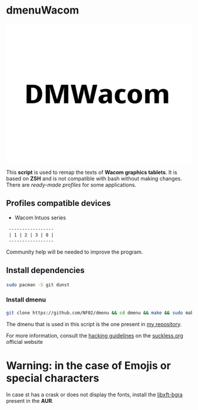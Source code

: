 # dmenuWacom

<img src="dmenuWacom.png">

This **script** is used to remap the texts of **Wacom graphics tablets**. It is based on **ZSH** and is not compatible with bash without making changes. There are *ready-made profiles* for some applications.

## Profiles compatible devices
- Wacom Intuos series
```
 -----------------  
 | 1 | 2 | 3 | 8 |
 -----------------
```

Community help will be needed to improve the program.

## Install dependencies

```sh
sudo pacman -S git dunst
```

### Install dmenu

```sh
git clone https://github.com/NF02/dmenu && cd dmenu && make && sudo make install
```

The dmenu that is used in this script is the one present in <a href="https://github.com/NF02/dmenu">my repository</a>.

For more information, consult the [hacking guidelines](https://suckless.org/hacking/) on the <a href="https://suckless.org">suckless.org</a> official website

# Warning: in the case of Emojis or special characters

In case st has a crask or does not display the fonts, install the [libxft-bgra](https://aur.archlinux.org/packages/libxft-bgra/) present in the **AUR**.
